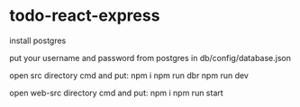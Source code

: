 # todo-react-express

install postgres

put your username and password from postgres in db/config/database.json

open src directory cmd and put:
npm i
npm run dbr
npm run dev

open web-src directory cmd and put:
npm i
npm run start
